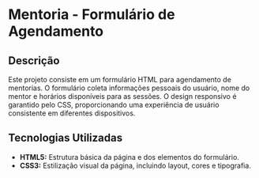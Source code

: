 # Mentoria - Formulário de Agendamento

## Descrição
Este projeto consiste em um formulário HTML para agendamento de mentorias. O formulário coleta informações pessoais do usuário, nome do mentor e horários disponíveis para as sessões. O design responsivo é garantido pelo CSS, proporcionando uma experiência de usuário consistente em diferentes dispositivos.

## Tecnologias Utilizadas
* **HTML5:** Estrutura básica da página e dos elementos do formulário.
* **CSS3:** Estilização visual da página, incluindo layout, cores e tipografia.
